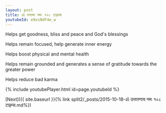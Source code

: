 ```yaml
---
layout: post
title: ॐ पनाया नमः १०८ टाइम्स
youtubeId: e9xsNdF4e_w
---
```

 
 
Helps get goodness, bliss and peace and God's blessings
 
Helps remain focused, help generate inner energy 
 
Helps boost physical and mental health 
 
Helps remain grounded and generates a sense of gratitude towards the greater power 
 
Helps reduce bad karma
 
 
 
 


{% include youtubePlayer.html id=page.youtubeId %}
 
[Next]({{ site.baseurl }}{% link  split2/_posts/2015-10-18-ॐ उत्तारणाय नमः १०८ टाइम्स.md%})
 
